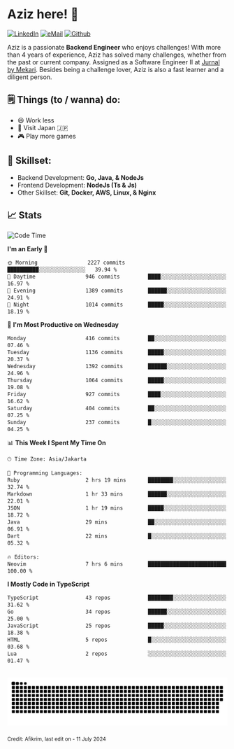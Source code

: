 # Aziz here! 👋

[![LinkedIn](https://img.shields.io/static/v1?message=afikrim&logo=linkedin&label=&color=0077B5&logoColor=white&labelColor=&style=for-the-badge)](https://www.linkedin.com/in/afikrim)
[![eMail](https://img.shields.io/static/v1?message=afikrim10@gmail.com&logo=gmail&label=&color=D14836&logoColor=white&labelColor=&style=for-the-badge)](mailto:afikrim10@gmail.com)
[![Github](https://komarev.com/ghpvc/?username=afikrim&label=Visitors&style=for-the-badge)](https://www.github.com/afikrim)

<!--Introduction-->
Aziz is a passionate **Backend Engineer** who enjoys challenges! With more than 4 years of experience, Aziz has solved many challenges, whether from the past or current company. Assigned as a Software Engineer II at [Jurnal by Mekari](https://jurnal.id). Besides being a challenge lover, Aziz is also a fast learner and a diligent person.

<!--Things TODO-->
## 🗒️ Things (to / wanna) do:

- 😆 Work less
- 🚀 Visit Japan 🇯🇵
- 🎮 Play more games

<!--Skillset-->
## 🏅 Skillset:

- Backend Development: **Go, Java, & NodeJs**
- Frontend Development: **NodeJs (Ts & Js)**
- Other Skillset: **Git, Docker, AWS, Linux, & Nginx**

## 📈 Stats  

<!--START_SECTION:waka-->
![Code Time](http://img.shields.io/badge/Code%20Time-2%2C026%20hrs%201%20min-blue)

**I'm an Early 🐤** 

```text
🌞 Morning                2227 commits        ██████████░░░░░░░░░░░░░░░   39.94 % 
🌆 Daytime                946 commits         ████░░░░░░░░░░░░░░░░░░░░░   16.97 % 
🌃 Evening                1389 commits        ██████░░░░░░░░░░░░░░░░░░░   24.91 % 
🌙 Night                  1014 commits        █████░░░░░░░░░░░░░░░░░░░░   18.19 % 
```
📅 **I'm Most Productive on Wednesday** 

```text
Monday                   416 commits         ██░░░░░░░░░░░░░░░░░░░░░░░   07.46 % 
Tuesday                  1136 commits        █████░░░░░░░░░░░░░░░░░░░░   20.37 % 
Wednesday                1392 commits        ██████░░░░░░░░░░░░░░░░░░░   24.96 % 
Thursday                 1064 commits        █████░░░░░░░░░░░░░░░░░░░░   19.08 % 
Friday                   927 commits         ████░░░░░░░░░░░░░░░░░░░░░   16.62 % 
Saturday                 404 commits         ██░░░░░░░░░░░░░░░░░░░░░░░   07.25 % 
Sunday                   237 commits         █░░░░░░░░░░░░░░░░░░░░░░░░   04.25 % 
```


📊 **This Week I Spent My Time On** 

```text
🕑︎ Time Zone: Asia/Jakarta

💬 Programming Languages: 
Ruby                     2 hrs 19 mins       ████████░░░░░░░░░░░░░░░░░   32.74 % 
Markdown                 1 hr 33 mins        ██████░░░░░░░░░░░░░░░░░░░   22.01 % 
JSON                     1 hr 19 mins        █████░░░░░░░░░░░░░░░░░░░░   18.72 % 
Java                     29 mins             ██░░░░░░░░░░░░░░░░░░░░░░░   06.91 % 
Dart                     22 mins             █░░░░░░░░░░░░░░░░░░░░░░░░   05.32 % 

🔥 Editors: 
Neovim                   7 hrs 6 mins        █████████████████████████   100.00 % 
```

**I Mostly Code in TypeScript** 

```text
TypeScript               43 repos            ████████░░░░░░░░░░░░░░░░░   31.62 % 
Go                       34 repos            ██████░░░░░░░░░░░░░░░░░░░   25.00 % 
JavaScript               25 repos            █████░░░░░░░░░░░░░░░░░░░░   18.38 % 
HTML                     5 repos             █░░░░░░░░░░░░░░░░░░░░░░░░   03.68 % 
Lua                      2 repos             ░░░░░░░░░░░░░░░░░░░░░░░░░   01.47 % 
```




<!--END_SECTION:waka-->


<br clear="both">

<div align="center">
  <img src="https://raw.githubusercontent.com/afikrim/afikrim/output/snake.svg" alt="Snake animation" />
</div>


<sub>Credit: Afikrim, last edit on - 11 July 2024</sub>
